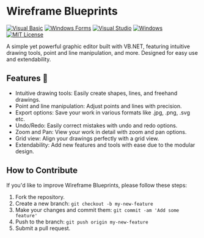 ﻿# Wireframe Blueprints
[![Visual Basic](https://img.shields.io/badge/Visual_Basic-5C2D91?logo=.net&logoColor=white)](https://docs.microsoft.com/en-us/dotnet/visual-basic/)
[![Windows Forms](https://img.shields.io/badge/Windows%20Forms-5C2D91?logo=.net&logoColor=white)](https://docs.microsoft.com/en-us/dotnet/desktop/winforms/?view=netdesktop-5.0)
[![Visual Studio](https://img.shields.io/badge/Visual%20Studio-5C2D91?logo=visual-studio&logoColor=white)](https://visualstudio.microsoft.com/)
[![Windows](https://img.shields.io/badge/Windows-0078D6?logo=windows&logoColor=white)](https://www.microsoft.com/en-us/windows)
[![MIT License](https://img.shields.io/badge/License-MIT-blue)](https://opensource.org/licenses/MIT)

A simple yet powerful graphic editor built with VB.NET, featuring intuitive drawing tools, point and line manipulation, and more. Designed for easy use and extendability.

## Features 🌟
- Intuitive drawing tools: Easily create shapes, lines, and freehand drawings.
- Point and line manipulation: Adjust points and lines with precision.
- Export options: Save your work in various formats like .jpg, .png, .svg etc.
- Undo/Redo: Easily correct mistakes with undo and redo options.
- Zoom and Pan: View your work in detail with zoom and pan options.
- Grid view: Align your drawings perfectly with a grid view.
- Extendability: Add new features and tools with ease due to the modular design.

## How to Contribute
If you'd like to improve Wireframe Blueprints, please follow these steps:

1. Fork the repository.
2. Create a new branch: `git checkout -b my-new-feature`
3. Make your changes and commit them: `git commit -am 'Add some feature'`
4. Push to the branch: `git push origin my-new-feature`
5. Submit a pull request.